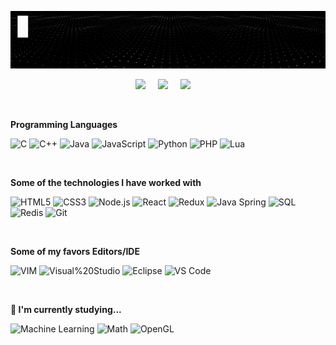 [![](https://raw.githubusercontent.com/madureira/madureira/master/.github/profile.gif)](https://github.com/madureira)

<p align='center'>
  <a href="https://linkedin.com/in/rafaelmadureira/?locale=en_US"><img src="https://img.shields.io/badge/linkedin-%230077B5.svg?&style=for-the-badge&logo=linkedin&logoColor=white" /></a>&nbsp;&nbsp;&nbsp;&nbsp;
  <a href="https://codepen.io/rafael_madureira"><img src="https://img.shields.io/badge/codepen-%23000000.svg?&style=for-the-badge&logo=codepen&logoColor=white" /></a>&nbsp;&nbsp;&nbsp;&nbsp;
  <a href="https://twitter.com/TheMadureira"><img src="https://img.shields.io/badge/twitter-%231DA1F2.svg?&style=for-the-badge&logo=twitter&logoColor=white" /></a>&nbsp;&nbsp;&nbsp;&nbsp;
</p>

<br>

**Programming Languages**

![C](https://img.shields.io/badge/-C-333333?style=flat&logo=C)
![C++](https://img.shields.io/badge/-C++-333333?style=flat&logo=C%2B%2B&logoColor=00599C)
![Java](https://img.shields.io/badge/-Java-333333?style=flat&logo=Java&logoColor=007396)
![JavaScript](https://img.shields.io/badge/-JavaScript-333333?style=flat&logo=javascript)
![Python](https://img.shields.io/badge/-Python-333333?style=flat&logo=python)
![PHP](https://img.shields.io/badge/-PHP-333333?style=flat&logo=PHP)
![Lua](https://img.shields.io/badge/-Lua-333333?style=flat&logo=Lua)

<br>

**Some of the technologies I have worked with**

![HTML5](https://img.shields.io/badge/-HTML5-333333?style=flat&logo=HTML5)
![CSS3](https://img.shields.io/badge/-CSS3-333333?style=flat&logo=CSS3&logoColor=1572B6)
![Node.js](https://img.shields.io/badge/-Node.js-333333?style=flat&logo=node.js&logoColor=339933)
![React](https://img.shields.io/badge/-React-333333?style=flat&logo=React&logoColor=61DAFB)
![Redux](https://img.shields.io/badge/-Redux-333333?style=flat&logo=Redux&logoColor=61DAFB)
![Java Spring](https://img.shields.io/badge/-Spring-333333?style=flat&logo=spring&logoColor=6DB33F)
![SQL](https://img.shields.io/badge/-SQL-333333?style=flat&logo=MySQL)
![Redis](https://img.shields.io/badge/-Redis-333333?style=flat&logo=Redis)
![Git](https://img.shields.io/badge/-Git-333333?style=flat&logo=git)

<br>

**Some of my favors Editors/IDE**

![VIM](https://img.shields.io/badge/-VIM-333333?style=flat&logo=VIM&logoColor=CCCCCC)
![Visual%20Studio](https://img.shields.io/badge/-Visual%20Studio-333333?style=flat&logo=Visual%20Studio&logoColor=007ACC)
![Eclipse](https://img.shields.io/badge/-Eclipse-333333?style=flat&logo=Eclipse&logoColor=2C2255)
![VS Code](https://img.shields.io/badge/-vs%20code-333333?style=flat&logo=visual-studio-code&logoColor=007ACC)

<br>

**🌱 I'm currently studying...**

![Machine Learning](https://img.shields.io/badge/-Machine_Learning-333333?style=flat)
![Math](https://img.shields.io/badge/-Math-333333?style=flat)
![OpenGL](https://img.shields.io/badge/-OpenGL-333333?style=flat&logo=OpenGL)